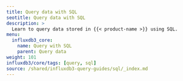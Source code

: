 ```yaml
---
title: Query data with SQL
seotitle: Query data with SQL
description: >
  Learn to query data stored in {{< product-name >}} using SQL.
menu:
  influxdb3_core:
    name: Query with SQL
    parent: Query data
weight: 101
influxdb3/core/tags: [query, sql]
source: /shared/influxdb3-query-guides/sql/_index.md
---
```


<!--
The content for this page is at content/shared/influxdb3-query-guides/sql/_index.md
-->
